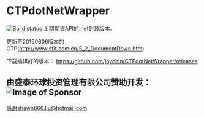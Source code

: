 # CTPdotNetWrapper

[![Build status](https://ci.appveyor.com/api/projects/status/biiillpk0ar6stv7?svg=true)](https://ci.appveyor.com/project/joychin/ctpdotnetwrapper)
上期期货API的.net封装版本。

更新至20160606版本的CTP(http://www.sfit.com.cn/5_2_DocumentDown.htm)

下载编译好的版本： https://github.com/joychin/CTPdotNetWrapper/releases

由盛泰环球投资管理有限公司赞助开发：
![Image of Sponsor](http://www.suntideglobal.com/Images/Icons/logo-hori.png)
----------------------------
感谢shawn666.liu@hotmail.com
